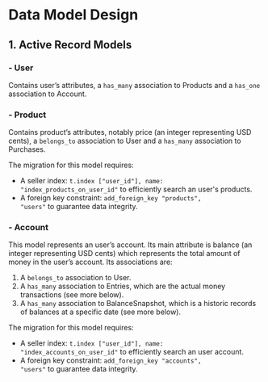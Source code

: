 # Data Model Design

## 1. Active Record Models

### - User

Contains user’s attributes, a <code>has_many</code> association to Products and a <code>has_one</code> association to Account.

### - Product

Contains product’s attributes, notably price (an integer representing USD cents), a <code>belongs_to</code> association to User and a <code>has_many</code> association to Purchases.

The migration for this model requires:

- A seller index: <code>t.index ["user_id"], name: "index_products_on_user_id"</code> to efficiently search an user's products.
- A foreign key constraint: <code>add_foreign_key "products", "users"</code> to guarantee data integrity.

### - Account

This model represents an user’s account. Its main attribute is balance (an integer representing USD cents) which represents the total amount of money in the user’s account. Its associations are:

1. A <code>belongs_to</code> association to User.
2. A <code>has_many</code> association to Entries, which are the actual money transactions (see more below).
3. A <code>has_many</code> association to BalanceSnapshot, which is a historic records of balances at a specific date (see more below).

The migration for this model requires:

- A seller index: <code>t.index ["user_id"], name: "index_accounts_on_user_id"</code> to efficiently search an user account.
- A foreign key constraint: <code>add_foreign_key "accounts", "users"</code> to guarantee data integrity.
